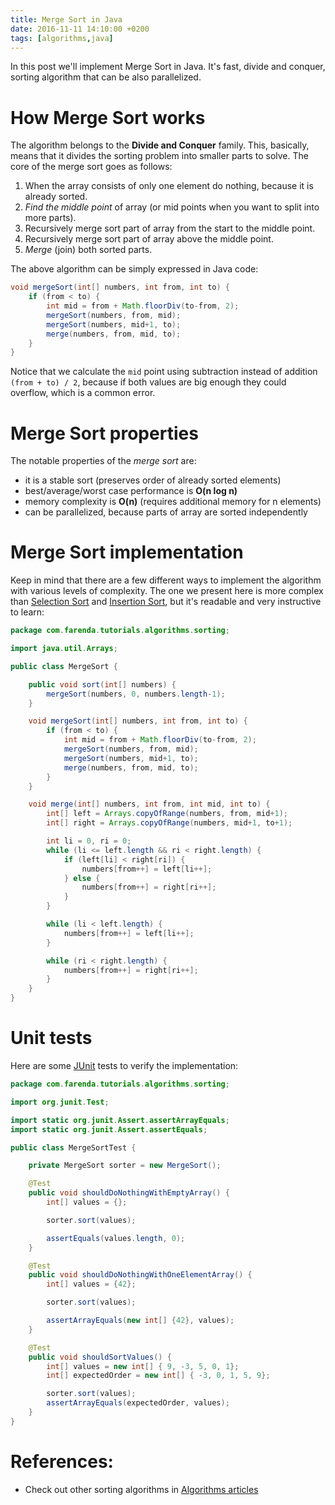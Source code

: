 ```yaml
---
title: Merge Sort in Java
date: 2016-11-11 14:10:00 +0200
tags: [algorithms,java]
---
```


In this post we'll implement Merge Sort in Java. It's fast, divide and conquer,
sorting algorithm that can be also parallelized.

<!--more-->


# How Merge Sort works

The algorithm belongs to the **Divide and Conquer** family. This, basically,
means that it divides the sorting problem into smaller parts to solve. The core
of the merge sort goes as follows:

1.  When the array consists of only one element do nothing, because it is already
    sorted.
2.  *Find the middle point* of array (or mid points when you want to split into
    more parts).
3.  Recursively merge sort part of array from the start to the middle point.
4.  Recursively merge sort part of array above the middle point.
5.  *Merge* (join) both sorted parts.

The above algorithm can be simply expressed in Java code:
```java
void mergeSort(int[] numbers, int from, int to) {
    if (from < to) {
        int mid = from + Math.floorDiv(to-from, 2);
        mergeSort(numbers, from, mid);
        mergeSort(numbers, mid+1, to);
        merge(numbers, from, mid, to);
    }
}
```

Notice that we calculate the `mid` point using subtraction instead of addition
`(from + to) / 2`, because if both values are big enough they could overflow,
which is a common error.


# Merge Sort properties

The notable properties of the *merge sort* are:

- it is a stable sort (preserves order of already sorted elements)
- best/average/worst case performance is **O(n log n)**
- memory complexity is **O(n)** (requires additional memory for n elements)
- can be parallelized, because parts of array are sorted independently


# Merge Sort implementation

Keep in mind that there are a few different ways to implement the algorithm with
various levels of complexity. The one we present here is more complex than [Selection
Sort](https://farenda.com/algorithms/selection-sort-in-java) and [Insertion
Sort](https://farenda.com/algorithms/insertion-sort-in-java), but it's readable
and very instructive to learn:
```java
package com.farenda.tutorials.algorithms.sorting;

import java.util.Arrays;

public class MergeSort {

    public void sort(int[] numbers) {
        mergeSort(numbers, 0, numbers.length-1);
    }

    void mergeSort(int[] numbers, int from, int to) {
        if (from < to) {
            int mid = from + Math.floorDiv(to-from, 2);
            mergeSort(numbers, from, mid);
            mergeSort(numbers, mid+1, to);
            merge(numbers, from, mid, to);
        }
    }

    void merge(int[] numbers, int from, int mid, int to) {
        int[] left = Arrays.copyOfRange(numbers, from, mid+1);
        int[] right = Arrays.copyOfRange(numbers, mid+1, to+1);

        int li = 0, ri = 0;
        while (li <= left.length && ri < right.length) {
            if (left[li] < right[ri]) {
                numbers[from++] = left[li++];
            } else {
                numbers[from++] = right[ri++];
            }
        }

        while (li < left.length) {
            numbers[from++] = left[li++];
        }

        while (ri < right.length) {
            numbers[from++] = right[ri++];
        }
    }
}
```


# Unit tests

Here are some [JUnit](https://farenda.com/junit-tutorial) tests to verify the implementation:
```java
package com.farenda.tutorials.algorithms.sorting;

import org.junit.Test;

import static org.junit.Assert.assertArrayEquals;
import static org.junit.Assert.assertEquals;

public class MergeSortTest {

    private MergeSort sorter = new MergeSort();

    @Test
    public void shouldDoNothingWithEmptyArray() {
        int[] values = {};

        sorter.sort(values);

        assertEquals(values.length, 0);
    }

    @Test
    public void shouldDoNothingWithOneElementArray() {
        int[] values = {42};

        sorter.sort(values);

        assertArrayEquals(new int[] {42}, values);
    }

    @Test
    public void shouldSortValues() {
        int[] values = new int[] { 9, -3, 5, 0, 1};
        int[] expectedOrder = new int[] { -3, 0, 1, 5, 9};

        sorter.sort(values);
        assertArrayEquals(expectedOrder, values);
    }
}
```


# References:

- Check out other sorting algorithms in [Algorithms articles](https://farenda.com/algorithms-and-data-structures)
